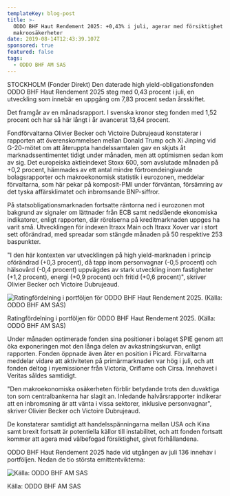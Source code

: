 ```yaml
---
templateKey: blog-post
title: >-
  ODDO BHF Haut Rendement 2025: +0,43% i juli, agerar med försiktighet givet
  makroosäkerheter
date: 2019-08-14T12:43:39.107Z
sponsored: true
featured: false
tags:
  - ODDO BHF AM SAS
---
```

STOCKHOLM (Fonder Direkt) Den daterade high yield-obligationsfonden ODDO BHF Haut Rendement 2025 steg med 0,43 procent i juli, en utveckling som innebär en uppgång om 7,83 procent sedan årsskiftet.



Det framgår av en månadsrapport. I svenska kronor steg fonden med 1,52 procent och har så här långt i år avancerat 13,64 procent.



Fondförvaltarna Olivier Becker och Victoire Dubrujeaud konstaterar i rapporten att överenskommelsen mellan Donald Trump och Xi Jinping vid G-20-mötet om att återuppta handelssamtalen gav en skjuts åt marknadssentimentet tidigt under månaden, men att optimismen sedan kom av sig. Det europeiska aktieindexet Stoxx 600, som avslutade månaden på +0,2 procent, hämmades av ett antal mindre förtroendeingivande bolagsrapporter och makroekonomisk statistik i eurozonen, meddelar förvaltarna, som här pekar på komposit-PMI under förväntan, försämring av det tyska affärsklimatet och inbromsande BNP-siffror.



På statsobligationsmarknaden fortsatte räntorna ned i eurozonen mot bakgrund av signaler om lättnader från ECB samt nedslående ekonomiska indikatorer, enligt rapporten, där rörelserna på kreditmarknaden uppges ha varit små. Utvecklingen för indexen Itraxx Main och Itraxx Xover var i stort sett oförändrad, med spreadar som stängde månaden på 50 respektive 253 baspunkter.



"I den här kontexten var utvecklingen på high yield-marknaden i princip oförändrad (+0,3 procent), då tapp inom personvagnar (-0,5 procent) och hälsovård (-0,4 procent) uppvägdes av stark utveckling inom fastigheter (+1,2 procent), energi (+0,9 procent) och fritid (+0,6 procent)", skriver Olivier Becker och Victoire Dubrujeaud.

![Ratingfördelning i portföljen för ODDO BHF Haut Rendement 2025. (Källa: ODDO BHF AM SAS)](/img/oddo14aug.png)

<span class="image-caption">Ratingfördelning i portföljen för ODDO BHF Haut Rendement 2025. (Källa: ODDO BHF AM SAS)</span>

Under månaden optimerade fonden sina positioner i bolaget SPIE genom att öka exponeringen mot den långa delen av avkastningskurvan, enligt rapporten. Fonden öppnade även åter en position i Picard. Förvaltarna meddelar vidare att aktiviteten på primärmarknaden var hög i juli, och att fonden deltog i nyemissioner från Victoria, Oriflame och Cirsa. Innehavet i Veritas såldes samtidigt.



"Den makroekonomiska osäkerheten förblir betydande trots den duvaktiga ton som centralbankerna har slagit an. Inledande halvårsrapporter indikerar att en inbromsning är att vänta i vissa sektorer, inklusive personvagnar", skriver Olivier Becker och Victoire Dubrujeaud.



De konstaterar samtidigt att handelsspänningarna mellan USA och Kina samt brexit fortsatt är potentiella källor till instabilitet, och att fonden fortsatt kommer att agera med välbefogad försiktighet, givet förhållandena.



ODDO BHF Haut Rendement 2025 hade vid utgången av juli 136 innehav i portföljen. Nedan de tio största emittentvikterna:

![Källa: ODDO BHF AM SAS](/img/oddo14aug2.png)

<span class="image-caption">Källa: ODDO BHF AM SAS</span>
